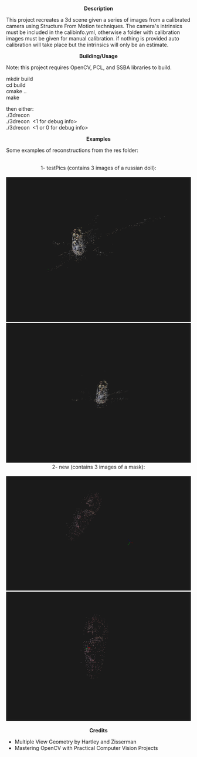 <p align="center">
  <b>Description</b><br/>
</p>  

This project recreates a 3d scene given a series of images from a calibrated camera using Structure From Motion techniques. The camera's intrinsics must be included in the calibinfo.yml, otherwise a folder with calibration images must be given for manual calibration. if nothing is provided auto calibration will take place but the intrinsics will only be an estimate.<br/>

<p align="center">
  <b>Building/Usage</b><br/>
</p>

Note: this project requires OpenCV, PCL, and SSBA libraries to build.<br/>                                        

mkdir build<br/>
cd build<br/>
cmake ..<br/>
make<br/>

then either:<br/>
./3drecon <image directory><br/>
./3drecon <image directory> <1 for debug info><br/>
./3drecon <image directory> <calibration image path> <1 or 0 for debug info><br/>

<p align="center">
  <b>Examples</b><br/>
</p>
Some examples of reconstructions from the res folder:<br/>
<br/>
<p align="center">
  1- testPics (contains 3 images of a russian doll):<br/>
  <br/>
  <img src="https://raw.githubusercontent.com/ShayaP/3DReconstruction/master/result1.png"/><br/>
  <img src="https://raw.githubusercontent.com/ShayaP/3DReconstruction/master/result2.png"/><br/>
  2- new (contains 3 images of a mask):<br/>
  <br/>
  <img src="https://raw.githubusercontent.com/ShayaP/3DReconstruction/master/Results/mask1.png"/><br/>
  <img src="https://raw.githubusercontent.com/ShayaP/3DReconstruction/master/Results/mask2.png"/><br/>
</p>

<p align="center">
  <b>Credits</b><br/>
</p>

* Multiple View Geometry by Hartley and Zisserman<br/>
* Mastering OpenCV with Practical Computer Vision Projects<br/>
